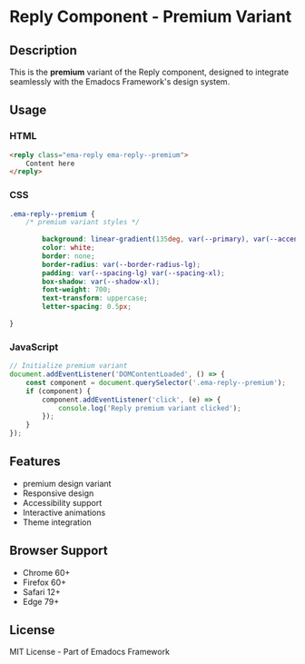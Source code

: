 # Reply Component - Premium Variant

## Description
This is the **premium** variant of the Reply component, designed to integrate seamlessly with the Emadocs Framework's design system.

## Usage

### HTML
```html
<reply class="ema-reply ema-reply--premium">
    Content here
</reply>
```

### CSS
```css
.ema-reply--premium {
    /* premium variant styles */
    
        background: linear-gradient(135deg, var(--primary), var(--accent));
        color: white;
        border: none;
        border-radius: var(--border-radius-lg);
        padding: var(--spacing-lg) var(--spacing-xl);
        box-shadow: var(--shadow-xl);
        font-weight: 700;
        text-transform: uppercase;
        letter-spacing: 0.5px;
    
}
```

### JavaScript
```javascript
// Initialize premium variant
document.addEventListener('DOMContentLoaded', () => {
    const component = document.querySelector('.ema-reply--premium');
    if (component) {
        component.addEventListener('click', (e) => {
            console.log('Reply premium variant clicked');
        });
    }
});
```

## Features
- premium design variant
- Responsive design
- Accessibility support
- Interactive animations
- Theme integration

## Browser Support
- Chrome 60+
- Firefox 60+
- Safari 12+
- Edge 79+

## License
MIT License - Part of Emadocs Framework
